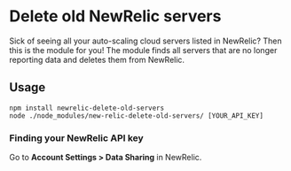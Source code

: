 # Delete old NewRelic servers

Sick of seeing all your auto-scaling cloud servers listed in NewRelic? Then this is the module for you! The module finds all servers that are no longer reporting data and deletes them from NewRelic.

## Usage

    npm install newrelic-delete-old-servers
    node ./node_modules/new-relic-delete-old-servers/ [YOUR_API_KEY]

### Finding your NewRelic API key

Go to **Account Settings > Data Sharing** in NewRelic.